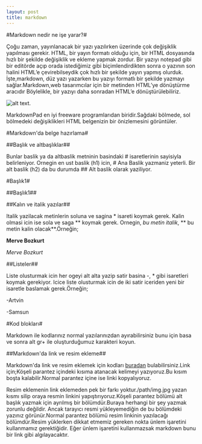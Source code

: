 ```yaml
---
layout: post
title: markdown
---
```


#Markdown nedir ne işe yarar?#


Çoğu zaman, yayınlanacak bir yazı yazılırken üzerinde çok değişiklik yapılması gerekir. HTML, bir yayın formatı olduğu için, bir HTML dosyasında hızlı bir şekilde değişiklik ve ekleme yapmak zordur. Bir yazıyı notepad gibi bir editörde açıp orada istediğimiz gibi biçimlendirdikten sonra o yazının son halini HTML’e çevirebilseydik çok hızlı bir şekilde yayın yapmış olurduk. İşte,markdown, düz yazı yazarken bu yazıyı formatlı bir şekilde yazmayı sağlar.Markdown,web tasarımcılar için bir metinden  HTML’ye dönüştürme aracıdır Böylelikle, bir yazıyı daha sonradan HTML’e dönüştürülebiliriz.

![alt text](http://www.bilgisayarkurdu.com/wp-content/uploads/2011/12/MarkdownPad1.jpg "Title").

MarkdownPad en iyi freeware programlarıdan biridir.Sağdaki bölmede, sol bölmedeki değişiklikleri HTML belgenizin bir önizlemesini görüntüler.

#Markdown'da belge hazırlama#

##Başlık ve altbaşlıklar##

Bunlar baslik ya da altbaslik metninin basindaki # isaretlerinin sayisiyla belirleniyor. Ornegin en ust baslik (h1) icin, # Ana Baslik yazmaniz yeterli. Bir alt baslik (h2) da bu durumda ## Alt baslik olarak yaziliyor.

#Başlık1#

##Başlık1##

##Kalın ve italik yazılar##

Italik yazilacak metinlerin soluna ve sagina * isareti koymak gerek. Kalin olmasi icin ise sola ve saga ** koymak gerek. Ornegin, *bu metin italik*, ** bu metin kalin olacak**.Örneğin;

**Merve Bozkurt**

*Merve Bozkurt*

##Listeler##

Liste olusturmak icin her ogeyi alt alta yazip satir basina -, * gibi isaretleri koymak gerekiyor. Icice liste olusturmak icin de iki satir iceriden yeni bir isaretle baslamak gerek.Örneğin;

-Artvin

-Samsun

#Kod blokları#

Markdown ile kodlarınız normal yazılarınızdan ayırabilirsiniz bunu için basa ve sonra alt gr+ ile oluşturduğumuz karakteri koyun.

##Markdown'da link ve resim ekleme##

Markdown'da link ve resim eklemek için kodları [buradan](http://www.raindance.co.nz/markdown/demo.lsd/ "Title") bulabilirsiniz.Link için;Köşeli parantez içindeki kısıma atanacak kelimeyi yazıyoruz.Bu kısım boşta kalabilir.Normal parantez içine ise linki kopyalıyoruz.

Resim eklemenin link eklemeden pek bir farkı yoktur./path/img.jpg yazan kısmı silip oraya resmin linkini yapıştırıyoruz.Köşeli parantez bölümü alt başlık yazmak için ayrılmış bir bölümdür.Buraya herhangi bir şey yazmak zorunlu değildir. Ancak tarayıcı resmi yükleyemediğin de bu bölümdeki yazınız görünür.Normal parantez bölümü resim linkinin yazılacağı bölümdür.Resim yüklerken dikkat etmemiz gereken nokta ünlem işaretini kullanmamız gerektiğidir. Eğer ünlem işaretini kullanmazsak markdown bunu bir link gibi algılayacaktır.










